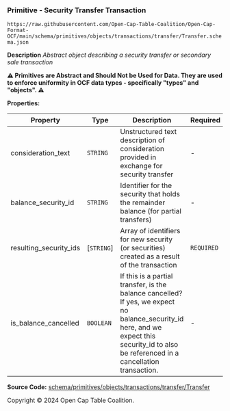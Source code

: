 ### Primitive - Security Transfer Transaction

`https://raw.githubusercontent.com/Open-Cap-Table-Coalition/Open-Cap-Format-OCF/main/schema/primitives/objects/transactions/transfer/Transfer.schema.json`

**Description** _Abstract object describing a security transfer or secondary sale transaction_

**:warning: Primitives are Abstract and Should Not be Used for Data. They are used to enforce uniformity in OCF data types - specifically "types" and "objects". :warning:**

**Properties:**

| Property               | Type       | Description                                                                                                                                                                                 | Required   |
| ---------------------- | ---------- | ------------------------------------------------------------------------------------------------------------------------------------------------------------------------------------------- | ---------- |
| consideration_text     | `STRING`   | Unstructured text description of consideration provided in exchange for security transfer                                                                                                   | -          |
| balance_security_id    | `STRING`   | Identifier for the security that holds the remainder balance (for partial transfers)                                                                                                        | -          |
| resulting_security_ids | [`STRING`] | Array of identifiers for new security (or securities) created as a result of the transaction                                                                                                | `REQUIRED` |
| is_balance_cancelled   | `BOOLEAN`  | If this is a partial transfer, is the balance cancelled? If yes, we expect no balance_security_id here, and we expect this security_id to also be referenced in a cancellation transaction. | -          |

**Source Code:** [schema/primitives/objects/transactions/transfer/Transfer](../../../../../../../schema/primitives/objects/transactions/transfer/Transfer.schema.json)

Copyright © 2024 Open Cap Table Coalition.
